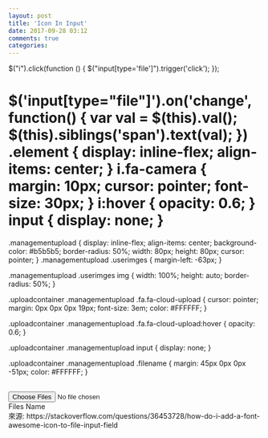 ```yaml
---
layout: post
title: 'Icon In Input'
date: 2017-09-28 03:12
comments: true
categories: 
---
```

$("i").click(function () {
  $("input[type='file']").trigger('click');
});

$('input[type="file"]').on('change', function() {
  var val = $(this).val();
  $(this).siblings('span').text(val);
})
.element {
  display: inline-flex;
  align-items: center;
}
i.fa-camera {
  margin: 10px;
  cursor: pointer;
  font-size: 30px;
}
i:hover {
  opacity: 0.6;
}
input {
  display: none;
}
============================================================

.managementupload {
    display: inline-flex;
    align-items: center;
    background-color: #b5b5b5;
    border-radius: 50%;
    width: 80px;
    height: 80px;
    cursor: pointer;
}
 .managementupload .userimges {
     margin-left: -63px;
 }

.managementupload .userimges img {
    width: 100%;
    height: auto;
    border-radius: 50%;
}

.uploadcontainer .managementupload .fa.fa-cloud-upload {
    cursor: pointer;
    margin: 0px 0px 0px 19px;
    font-size: 3em;
    color: #FFFFFF;
}

.uploadcontainer .managementupload .fa.fa-cloud-upload:hover {
    opacity: 0.6;
}

.uploadcontainer .managementupload input {
    display: none;
}

.uploadcontainer .managementupload .filename {
    margin: 45px 0px 0px -51px;
    color: #FFFFFF;
}
<div class="uploadcontainer">    
    <div class="managementupload">
        <i class="fa fa-cloud-upload " aria-hidden="true"></i><br />
        <input id="fileupload" type="file" name="files[]" multiple>
        <div class="userimges" style="display:none"><img id="target" src="#" alt="usersimage" /></div>
    </div>
    <span class="filename">Files Name</span>
    <br />
    <div class="progress" style="display:none">
        <div class="progress-bar" role="progressbar" aria-valuenow="0" aria-valuemin="0" aria-valuemax="100" style="width: 0%;">
            <span class="sr-only">0% complete</span>
        </div>
    </div>
</div>
來源: https://stackoverflow.com/questions/36453728/how-do-i-add-a-font-awesome-icon-to-file-input-field